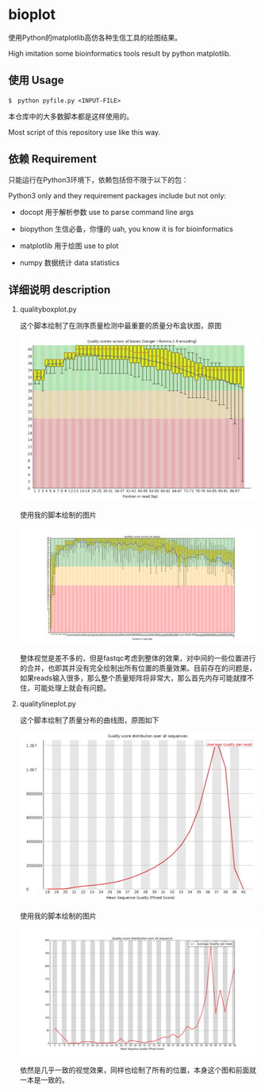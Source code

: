 # bioplot

使用Python的matplotlib高仿各种生信工具的绘图结果。

High imitation some bioinformatics tools result by python matplotlib.

## 使用 Usage

```shell
$　python pyfile.py <INPUT-FILE>
```

本仓库中的大多数脚本都是这样使用的。

Most script of this repository use like this way.

## 依赖 Requirement

只能运行在Python3环境下，依赖包括但不限于以下的包：

Python3 only and they requirement packages include but not only:

- docopt 用于解析参数 use to parse command line args

- biopython 生信必备，你懂的  uah, you know it is for bioinformatics

- matplotlib 用于绘图 use to plot

- numpy 数据统计 data statistics

## 详细说明 description 

1. qualityboxplot.py

   这个脚本绘制了在测序质量检测中最重要的质量分布盒状图，原图

   ![qualityboxplot_by_fastqc.png](https://raw.githubusercontent.com/yangmqglobe/bioplot/master/image/qualityboxplot_by_fastqc.png)

   使用我的脚本绘制的图片

   ![qualityboxplot_by_myscript.png](https://raw.githubusercontent.com/yangmqglobe/bioplot/master/image/qualityboxplot_by_myscript.png)

   整体视觉是差不多的，但是fastqc考虑到整体的效果，对中间的一些位置进行的合并，也即其并没有完全绘制出所有位置的质量效果。目前存在的问题是，如果reads输入很多，那么整个质量矩阵将非常大，那么首先内存可能就撑不住，可能处理上就会有问题。

2. qualitylineplot.py

   这个脚本绘制了质量分布的曲线图，原图如下

   ![qualitylineplot_by_fastqc.png](https://raw.githubusercontent.com/yangmqglobe/bioplot/master/image/qualitylineplot_by_fastqc.png)

   使用我的脚本绘制的图片

   ![qualityboxplot_by_myscript.png](https://raw.githubusercontent.com/yangmqglobe/bioplot/master/image/qualitylineplot_by_myscript.png)

   依然是几乎一致的视觉效果，同样也绘制了所有的位置，本身这个图和前面就一本是一致的。